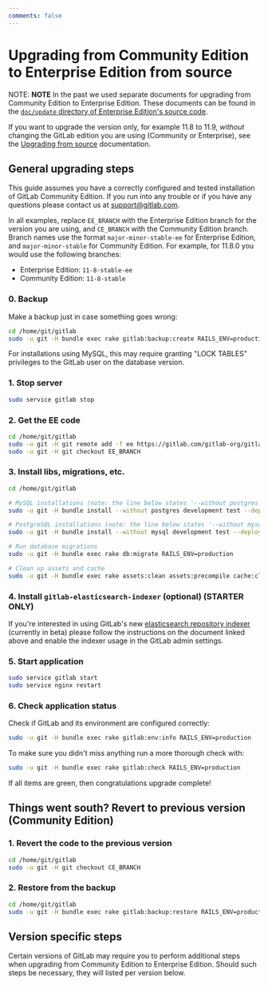 ```yaml
---
comments: false
---
```


# Upgrading from Community Edition to Enterprise Edition from source

NOTE: **NOTE** In the past we used separate documents for upgrading from
Community Edition to Enterprise Edition. These documents can be found in the
[`doc/update` directory of Enterprise Edition's source
code][old-ee-upgrade-docs].

If you want to upgrade the version only, for example 11.8 to 11.9, *without* changing the
GitLab edition you are using (Community or Enterprise), see the
[Upgrading from source](upgrading_from_source.md) documentation.

## General upgrading steps

This guide assumes you have a correctly configured and tested installation of
GitLab Community Edition. If you run into any trouble or if you have any
questions please contact us at [support@gitlab.com].

In all examples, replace `EE_BRANCH` with the Enterprise Edition branch for the
version you are using, and `CE_BRANCH` with the Community Edition branch.
Branch names use the format `major-minor-stable-ee` for Enterprise Edition, and
`major-minor-stable` for Community Edition. For example, for 11.8.0 you would
use the following branches:

- Enterprise Edition: `11-8-stable-ee`
- Community Edition: `11-8-stable`

### 0. Backup

Make a backup just in case something goes wrong:

```sh
cd /home/git/gitlab
sudo -u git -H bundle exec rake gitlab:backup:create RAILS_ENV=production
```

For installations using MySQL, this may require granting "LOCK TABLES"
privileges to the GitLab user on the database version.

### 1. Stop server

```sh
sudo service gitlab stop
```

### 2. Get the EE code

```sh
cd /home/git/gitlab
sudo -u git -H git remote add -f ee https://gitlab.com/gitlab-org/gitlab-ee.git
sudo -u git -H git checkout EE_BRANCH
```

### 3. Install libs, migrations, etc.

```sh
cd /home/git/gitlab

# MySQL installations (note: the line below states '--without postgres')
sudo -u git -H bundle install --without postgres development test --deployment

# PostgreSQL installations (note: the line below states '--without mysql')
sudo -u git -H bundle install --without mysql development test --deployment

# Run database migrations
sudo -u git -H bundle exec rake db:migrate RAILS_ENV=production

# Clean up assets and cache
sudo -u git -H bundle exec rake assets:clean assets:precompile cache:clear RAILS_ENV=production
```

### 4. Install `gitlab-elasticsearch-indexer` (optional) **(STARTER ONLY)**

If you're interested in using GitLab's new [elasticsearch repository
indexer](../integration/elasticsearch.md) (currently in beta) please follow the instructions on the
document linked above and enable the indexer usage in the GitLab admin settings.

### 5. Start application

```sh
sudo service gitlab start
sudo service nginx restart
```

### 6. Check application status

Check if GitLab and its environment are configured correctly:

```sh
sudo -u git -H bundle exec rake gitlab:env:info RAILS_ENV=production
```

To make sure you didn't miss anything run a more thorough check with:

```sh
sudo -u git -H bundle exec rake gitlab:check RAILS_ENV=production
```

If all items are green, then congratulations upgrade complete!

## Things went south? Revert to previous version (Community Edition)

### 1. Revert the code to the previous version

```sh
cd /home/git/gitlab
sudo -u git -H git checkout CE_BRANCH
```

### 2. Restore from the backup

```sh
cd /home/git/gitlab
sudo -u git -H bundle exec rake gitlab:backup:restore RAILS_ENV=production
```

## Version specific steps

Certain versions of GitLab may require you to perform additional steps when
upgrading from Community Edition to Enterprise Edition. Should such steps be
necessary, they will listed per version below.

<!--
Example:

### 11.8.0

Additional instructions here.
-->

[support@gitlab.com]: mailto:support@gitlab.com
[old-ee-upgrade-docs]: https://gitlab.com/gitlab-org/gitlab-ee/tree/11-8-stable-ee/doc/update
